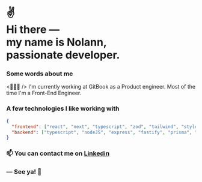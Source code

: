 <h1>
 ✌<br>
  Hi there ― <br> 
  my name is Nolann, <br> 
  passionate developer.
</h1>

### Some words about me

<p>
    <👨🏻‍💻 /> I'm currently working at GitBook as a Product engineer. Most of the time I'm a Front-End Engineer.
</p>


### A few technologies I like working with

```json
{
  "frontend": ["react", "next", "typescript", "zod", "tailwind", "styled-components", "radix-ui", "react-native"],
  "backend": ["typescript", "nodeJS", "express", "fastify", "prisma", "mongoose", "postgres", "mongo"],
}
```

<!--
<div align="center">

![nolannbiron's GitHub stats](https://github-readme-stats-nolannbiron.vercel.app/api?username=nolannbiron&show_icons=true&count_private=true&line_height=29&hide=contribs,prs)
![Top Langs GitHub stats](https://github-readme-stats-nolannbiron.vercel.app/api/top-langs/?username=nolannbiron&hide=C,asl,rich%20text%20format,makefile,shell,css&langs_count=8&layout=compact)

</div> -->

<!-- #### Contact me on [Telegram](https://t.me/mo), we can chat in 🇫🇷  🇬🇧  🇪🇸 . -->

<h3>
  📫  You can <b>contact me</b> on <a href="https://www.linkedin.com/in/nolann-biron/">Linkedin</a>
</h3>

### ― See ya! 👋
